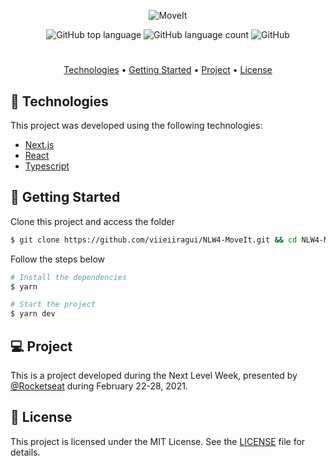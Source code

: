 <p align="center">
  <img src="https://user-images.githubusercontent.com/51030560/108794224-24d43b00-7564-11eb-805a-4fb4dd34b9be.png" alt="MoveIt" />
</p>
<p align="center">
  <img alt="GitHub top language" src="https://img.shields.io/github/languages/top/viieiiragui/NLW4-MoveIt">
  <img alt="GitHub language count" src="https://img.shields.io/github/languages/count/viieiiragui/NLW4-MoveIt">
  <img alt="GitHub" src="https://img.shields.io/github/license/viieiiragui/NLW4-MoveIt?color=brightgreen">
</p>

#

<p align="center">
  <a href="#-technologies">Technologies</a> •
  <a href="#-getting-started">Getting Started</a> • 
  <a href="#-project">Project</a> • 
  <a href="#-license">License</a>
</p>

## 🧪 Technologies

This project was developed using the following technologies:
* [Next.js](https://nextjs.org/)
* [React](https://reactjs.org)
* [Typescript](https://www.typescriptlang.org/)

## 🚀 Getting Started

Clone this project and access the folder

```bash
$ git clone https://github.com/viieiiragui/NLW4-MoveIt.git && cd NLW4-MoveIt
```

Follow the steps below

```bash
# Install the dependencies
$ yarn

# Start the project
$ yarn dev
```

## 💻 Project

This is a project developed during the Next Level Week, presented by [@Rocketseat](https://github.com/Rocketseat) during February 22-28, 2021.

## 📝 License

This project is licensed under the MIT License. See the [LICENSE](LICENSE.md) file for details.